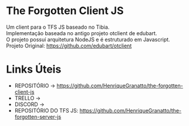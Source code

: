 # The Forgotten Client JS
Um client para o TFS JS baseado no Tibia.  
Implementação baseada no antigo projeto otclient de edubart.  
O projeto possuí arquitetura NodeJS e é estruturado em Javascript.  
Projeto Original: https://github.com/edubart/otclient

# Links Úteis
- REPOSITÓRIO -> https://github.com/HenriqueGranatto/the-forgotten-client-js
- TRELLO -> 
- DISCORD ->   
- REPOSITÓRIO DO TFS JS: https://github.com/HenriqueGranatto/the-forgotten-server-js
